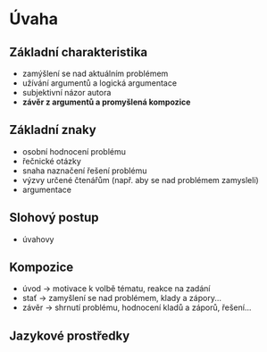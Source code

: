# Úvaha
## Základní charakteristika
- zamýšlení se nad aktuálním problémem
- užívání argumentů a logická argumentace
- subjektivní názor autora
-  **závěr z argumentů a promyšlená kompozice**

## Základní znaky
- osobní hodnocení problému
- řečnické otázky
- snaha naznačení řešení problému
- výzvy určené čtenářům (např. aby se nad problémem zamysleli)
- argumentace

## Slohový postup
- úvahovy

## Kompozice
- úvod -> motivace k volbě tématu, reakce na zadání
- stať -> zamyšlení se nad problémem, klady a zápory...
- závěr -> shrnutí problému, hodnocení kladů a záporů, řešení...

## Jazykové prostředky